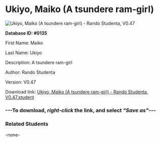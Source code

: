 # Ukiyo, Maiko (A tsundere ram-girl)

<img src="Files/Ukiyo, Maiko (A tsundere ram-girl).png" title="Ukiyo, Maiko (A tsundere ram-girl) - Rando Studenta, V0.47">

**Database ID: #0135**

First Name: Maiko

Last Name: Ukiyo

Description: A tsundere ram-girl

Author: Rando Studenta

Version: V0.47

Download link: <a href="https://raw.githubusercontent.com/Arbiter1223/Daigaku-Gurashi-Custom-Students/master/Files/Student Files/Ukiyo%2C%20Maiko%20(A%20tsundere%20ram-girl)%20-%20Rando%20Studenta%2C%20V0.47.student">Ukiyo, Maiko (A tsundere ram-girl) - Rando Studenta, V0.47.student</a>

### ---**To download, _right-click_ the link, and select _"Save as"_**---

### Related Students

-none-
